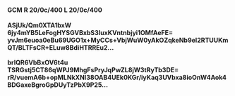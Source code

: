 #### GCM R 20/0c/400 L 20/0c/400
**ASjUk/Qm0XTA1bxW**<br/>**6jy4mYB5LeFogHYSGVBxbS3IuxKVntnbjyi1OMfAeFE=**<br/>**yvJm6euoa0eBu69UGO1x+MyCCs+VbjWuW0yAkOZqkeNb9el2RTUUKmQT/BLTFsCR+ELuw8BdiHTRREu2...**<br/><br/>
**brIQR6VbBxOV6t4u**<br/>**TSRGstj5CT86qWPJ9MhgFsPryJqPwZL8jW3tRyTb3DE=**<br/>**rR/vuemA6b+opMLNkXNI38OAB4UEk0KGr/iyKaq3UVbxa8ioOnW4Aok4BDGaxeBgroGpDUyTzPbX9P25...**